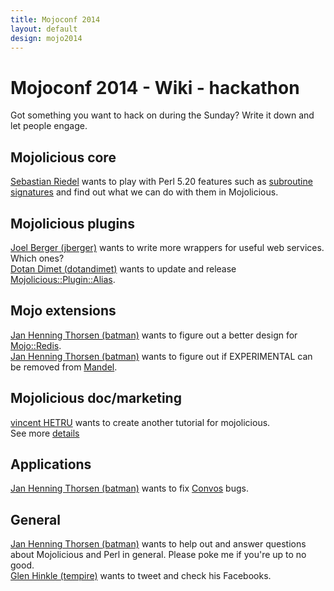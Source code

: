 ```yaml
---
title: Mojoconf 2014
layout: default
design: mojo2014
---
```


<h1>  Mojoconf 2014 - Wiki - hackathon  </h1>  <p>Got something you want to hack on during the Sunday? Write it down and let people engage.</p>
<h2>Mojolicious core</h2>

<p><a href="http://act.yapc.eu/mojo2014/user/10520">Sebastian Riedel</a> wants to play with Perl 5.20 features such as <a href="http://perltricks.com/article/72/mojo2014/2/24/Perl-levels-up-with-native-subroutine-signatures">subroutine signatures</a> and find out what we can do with them in Mojolicious.</p>
<h2>Mojolicious plugins</h2>

<p><a href="http://act.yapc.eu/mojo2014/user/10574">Joel Berger (&lrm;jberger&lrm;)</a> wants to write more wrappers for useful web services. Which ones?<br /> <a href="http://act.yapc.eu/mojo2014/user/6903">Dotan Dimet (&lrm;dotandimet&lrm;)</a> wants to update and release <a href="https://github.com/dotandimet/mojolicious-plugin-alias">Mojolicious::Plugin::Alias</a>.</p>
<h2>Mojo extensions</h2>

<p><a href="http://act.yapc.eu/mojo2014/user/1844">Jan Henning Thorsen (&lrm;batman&lrm;)</a> wants to figure out a better design for <a href="https://metacpan.org/release/Mojo-Redis">Mojo::Redis</a>.<br /> <a href="http://act.yapc.eu/mojo2014/user/1844">Jan Henning Thorsen (&lrm;batman&lrm;)</a> wants to figure out if EXPERIMENTAL can be removed from <a href="https://metacpan.org/release/Mandel">Mandel</a>.</p>
<h2>Mojolicious doc/marketing</h2>

<p><a href="http://act.yapc.eu/mojo2014/user/10599">vincent HETRU</a> wants to create another tutorial for mojolicious.<br />
See more <a href="wiki?node=guided%20tutorial"> details</a></p>
<h2>Applications</h2>

<p><a href="http://act.yapc.eu/mojo2014/user/1844">Jan Henning Thorsen (&lrm;batman&lrm;)</a> wants to fix <a href="https://github.com/Nordaaker/convos/issues">Convos</a> bugs.</p>
<h2>General</h2>

<p><a href="http://act.yapc.eu/mojo2014/user/1844">Jan Henning Thorsen (&lrm;batman&lrm;)</a> wants to help out and answer questions about Mojolicious and Perl in general. Please poke me if you're up to no good.<br /> <a href="http://act.yapc.eu/mojo2014/user/7118">Glen Hinkle (&lrm;tempire&lrm;)</a> wants to tweet and check his Facebooks. </p>

